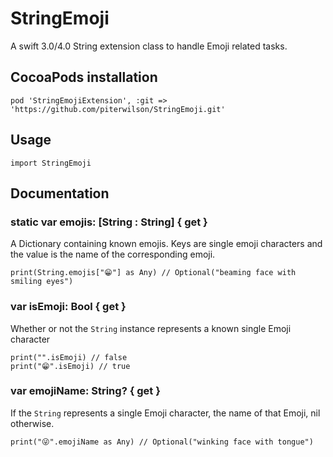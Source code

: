 # StringEmoji
A swift 3.0/4.0 String extension class to handle Emoji related tasks.

## CocoaPods installation

```
pod 'StringEmojiExtension', :git => 'https://github.com/piterwilson/StringEmoji.git'
```

## Usage

```
import StringEmoji
```

## Documentation

### static var emojis: [String : String] { get }

A Dictionary containing known emojis. Keys are single emoji characters and the value is the name of the corresponding emoji.

```
print(String.emojis["😁"] as Any) // Optional("beaming face with smiling eyes")
```

### var isEmoji: Bool { get }

Whether or not the `String` instance represents a known single Emoji character

```
print("".isEmoji) // false
print("😁".isEmoji) // true
```

### var emojiName: String? { get }

If the `String` represents a single Emoji character, the name of that Emoji, nil otherwise.

```
print("😜".emojiName as Any) // Optional("winking face with tongue")
```

